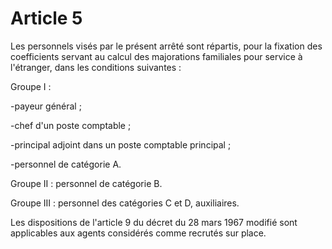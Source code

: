 # Article 5

Les personnels visés par le présent arrêté sont répartis, pour la fixation des coefficients servant au calcul des majorations familiales pour service à l'étranger, dans les conditions suivantes :

Groupe I :

-payeur général ;

-chef d'un poste comptable ;

-principal adjoint dans un poste comptable principal ;

-personnel de catégorie A.

Groupe II : personnel de catégorie B.

Groupe III : personnel des catégories C et D, auxiliaires.

Les dispositions de l'article 9 du décret du 28 mars 1967 modifié sont applicables aux agents considérés comme recrutés sur place.
